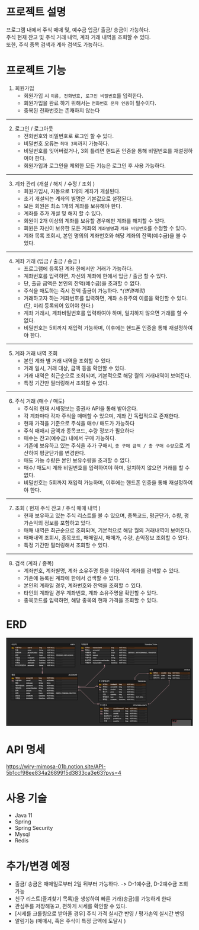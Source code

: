 # 프로젝트 설명
프로그램 내에서 주식 매매 및, 예수금 입금/ 출금/ 송금이 가능하다.<br>
주식 현재 잔고 및 주식 거래 내역, 계좌 거래 내역을 조회할 수 있다. <br>
또한, 주식 종목 검색과 계좌 검색도 가능하다.

# 프로젝트 기능

1. 회원가입
   - 회원가입 시 `이름, 전화번호, 로그인 비밀번호`를 입력한다.
   - 회원가입을 완료 하기 위해서는 `전화번호 문자 인증`이 필수이다.
   - 중복된 전화번호는 존재하지 않는다
---
2. 로그인 / 로그아웃
   - 전화번호와 비밀번호로 로그인 할 수 있다.
   - 비밀번호 오류는 `최대 3회`까지 가능하다.
   - 비밀번호를 잊어버렸거나, 3회 틀리면 핸드폰 인증을 통해 비밀번호를 재설정하여야 한다.
   - 회원가입과 로그인을 제외한 모든 기능은 로그인 후 사용 가능하다.
---
3. 계좌 관리 (개설 / 해지 / 수정 / 조회 )
   - 회원가입시, 자동으로 1개의 계좌가 개설된다.
   - 초기 개설되는 계좌의 별명은 기본값으로 설정된다.
   - 모든 회원은 최소 1개의 계좌를 보유해야 한다.
   - 계좌를 추가 개설 및 해지 할 수 있다.
   - 회원이 2개 이상의 계좌를 보유할 경우에만 계좌를 해지할 수 있다.
   - 회원은 자신이 보유한 모든 계좌의 `계좌별명`과 `계좌 비밀번호`를 수정할 수 있다.
   - 계좌 목록 조회시, 본인 명의의 계좌번호와 해당 계좌의 잔액(예수금)을 볼 수 있다.
---
4. 계좌 거래 (입금 / 출금 / 송금 )
   - 프로그램에 등록된 계좌 한에서만 거래가 가능하다.
   - 계좌번호를 입력하면, 자신의 계좌에 한에서 입금 / 출금 할 수 있다.
   - 단, 출금 금액은 본인의 잔액(예수금)을 초과할 수 없다.
   - 주식을 매도하는 즉시 잔액 출금이 가능하다. **(*변경예정)**
   - 거래하고자 하는 계좌번호를 입력하면, 계좌 소유주의 이름을 확인할 수 있다. (단, 미리 등록되어 있어야 한다.)
   - 계좌 거래시, 계좌비밀번호를 입력하여야 하며, 일치하지 않으면 거래를 할 수 없다.
   - 비밀번호는 5회까지 재입력 가능하며, 이후에는 핸드폰 인증을 통해 재설정하여야 한다.
---
5. 계좌 거래 내역 조회
   - 본인 계좌 별 거래 내역을 조회할 수 있다.
   - 거래 일시, 거래 대상, 금액 등을 확인할 수 있다.
   - 거래 내역은 최근순으로 조회되며, 기본적으로 해당 월의 거래내역이 보여진다.
   - 특정 기간만 필터링해서 조회할 수 있다.
---
6. 주식 거래 (매수 / 매도)
   - 주식의 현재 시세정보는 증권사 API을 통해 받아온다.
   - 각 계좌마다 각자 주식을 매매할 수 있으며, 계좌 간 독립적으로 존재한다.
   - 현재 가격을 기준으로 주식을 매수/ 매도가 가능하다
   - 주식 매매시 금액과 종목코드, 수량 정보가 필요하다
   - 매수는 잔고(예수금) 내에서 구매 가능하다.
   - 기존에 보유하고 있는 주식을 추가 구매시, `총 구매 금액 / 총 구매 수량`으로 계산하여 평균단가를 변경한다.
   - 매도 가능 수량은 본인 보유수량을 초과할 수 없다.
   - 매수/ 매도시 계좌 비밀번호를 입력하여야 하며, 일치하지 않으면 거래를 할 수 없다.
   - 비밀번호는 5회까지 재입력 가능하며, 이후에는 핸드폰 인증을 통해 재설정하여야 한다.
---
7. 조회 ( 현재 주식 잔고 / 주식 매매 내역 )
   - 현재 보유하고 있는 주식 리스트를 볼 수 있으며, 종목코드, 평균단가, 수량, 평가손익의 정보를 포함하고 있다.
   - 매매 내역은 최근순으로 조회되며, 기본적으로 해당 월의 거래내역이 보여진다.
   - 매매내역 조회시, 종목코드, 매매일시, 매매가, 수량, 손익정보 조회할 수 있다.
   - 특정 기간만 필터링해서 조회할 수 있다.
---
8. 검색 (계좌 / 종목)
   - 계좌번호, 계좌별명, 계좌 소유주명 등을 이용하여 계좌를 검색할 수 있다.
   - 기존에 등록된 계좌에 한에서 검색할 수 있다.
   - 본인의 계좌일 경우, 계좌번호와 잔액을 조회할 수 있다.
   - 타인의 계좌일 경우 계좌번호, 계좌 소유주명을 확인할 수 있다.
   - 종목코드를 입력하면, 해당 종목의 현재 가격을 조회할 수 있다.

# ERD
![img.png](doc/img/img.png)

# API 명세
https://wiry-mimosa-01b.notion.site/API-5b1ccf98ee834a2689915d3833ca3e63?pvs=4

# 사용 기술
- Java 11
- Spring
- Spring Security
- Mysql
- Redis

# 추가/변경 예정
- 출금/ 송금은 매매일로부터 2일 뒤부터 가능하다. -> D-1예수금, D-2예수금 조회가능
- 친구 리스트(즐겨찾기 목록)을 생성하여 빠른 거래(송금)를 가능하게 한다
- 관심주를 저장해놓고, 편하게 시세를 확인할 수 있다.
- [시세를 크롤링으로 받아올 경우] 주식 가격 실시간 반영 / 평가손익 실시간 반영
- 알림기능 (매매시, 혹은 주식이 특정 금액에 도달시 )
